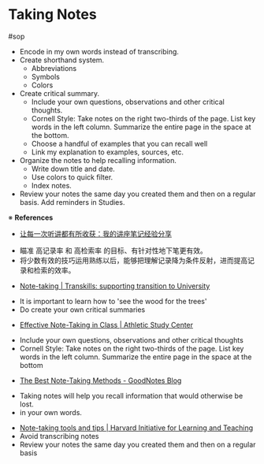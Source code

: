 # Taking Notes

#sop

-   Encode in my own words instead of transcribing.
-   Create shorthand system.
    -   Abbreviations
    -   Symbols
    -   Colors
-   Create critical summary.
    -   Include your own questions, observations and other critical thoughts.
    -   Cornell Style: Take notes on the right two-thirds of the page. List key words in the left column. Summarize the entire page in the space at the bottom.
    -   Choose a handful of examples that you can recall well
    -   Link my explanation to examples, sources, etc.
-   Organize the notes to help recalling information.
    -   Write down title and date.
    -   Use colors to quick filter.
    -   Index notes.
-   Review your notes the same day you created them and then on a regular basis.
    Add reminders in Studies.

※ **References**

* [让每一次听讲都有所收获：我的讲座笔记经验分享 ](https://sspai.com/post/59095)
-   瞄准 高记录率 和 高检索率 的目标、有针对性地下笔更有效。
-   将少数有效的技巧运用熟练以后，能够把理解记录降为条件反射，进而提高记录和检索的效率。
* [Note-taking | Transkills: supporting transition to University](https://www.transkills.admin.cam.ac.uk/resources/history/transitions-study-history-part-i/note-taking)
-   It is important to learn how to 'see the wood for the trees'
-   Do create your own critical summaries
* [Effective Note-Taking in Class | Athletic Study Center](https://asc.berkeley.edu/resources/students/academic-support-resources/academic-skills-resource-library/effective-note-taking)
-   Include your own questions, observations and other critical thoughts
-   Cornell Style: Take notes on the right two-thirds of the page. List key words in the left column. Summarize the entire page in the space at the bottom
* [The Best Note-Taking Methods - GoodNotes Blog](https://medium.goodnotes.com/the-best-note-taking-methods-for-college-students-451f412e264e)
-   Taking notes will help you recall information that would otherwise be lost.
-   in your own words.
* [Note-taking tools and tips | Harvard Initiative for Learning and Teaching](https://hwpi.harvard.edu/hilt/blog/note-taking-tools-and-tips)
*   Avoid transcribing notes
*   Review your notes the same day you created them and then on a regular basis
